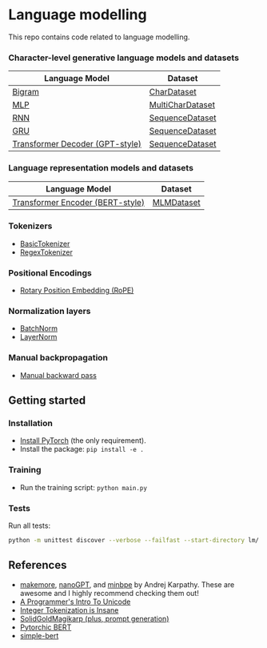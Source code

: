 # Language modelling

This repo contains code related to language modelling.

### Character-level generative language models and datasets

| **Language Model**                                          | **Dataset**                                           |
| ----------------------------------------------------------- | ----------------------------------------------------- |
| [Bigram](lm/models/bigram.py)                               | [CharDataset](lm/datasets/char_dataset.py)            |
| [MLP](lm/models/mlp.py)                                     | [MultiCharDataset](lm/datasets/multi_char_dataset.py) |
| [RNN](lm/models/rnn.py)                                     | [SequenceDataset](lm/datasets/sequence_dataset.py)    |
| [GRU](lm/models/rnn.py)                                     | [SequenceDataset](lm/datasets/sequence_dataset.py)    |
| [Transformer Decoder (GPT-style)](lm/models/transformer.py) | [SequenceDataset](lm/datasets/sequence_dataset.py)    |

### Language representation models and datasets

| **Language Model**                                         | **Dataset**                          |
| ---------------------------------------------------------- | ------------------------------------ |
| [Transformer Encoder (BERT-style)](lm/bert/transformer.py) | [MLMDataset](lm/bert/mlm_dataset.py) |

### Tokenizers

- [BasicTokenizer](lm/tokenization/basic_tokenizer.py)
- [RegexTokenizer](lm/tokenization/regex_tokenizer.py)

### Positional Encodings

- [Rotary Position Embedding (RoPE)](lm/pos_embd/rope.py)

### Normalization layers

- [BatchNorm](lm/normalization/batch_norm.py)
- [LayerNorm](lm/normalization/layer_norm.py)

### Manual backpropagation

- [Manual backward pass](lm/backprop/backward_test.py)

## Getting started

### Installation

- [Install PyTorch](https://pytorch.org/get-started/locally/) (the only requirement).
- Install the package: `pip install -e .`

### Training

- Run the training script: `python main.py`

### Tests

Run all tests:

```bash
python -m unittest discover --verbose --failfast --start-directory lm/ --pattern '*_test.py'
```

## References

- [makemore](https://github.com/karpathy/makemore),
  [nanoGPT](https://github.com/karpathy/nanoGPT), and
  [minbpe](https://github.com/karpathy/minbpe) by Andrej Karpathy. These are awesome and
  I highly recommend checking them out!
- [A Programmer's Intro To Unicode](https://www.reedbeta.com/blog/programmers-intro-to-unicode/)
- [Integer Tokenization is Insane](https://www.beren.io/2023-02-04-Integer-tokenization-is-insane/)
- [SolidGoldMagikarp (plus, prompt generation)](https://www.lesswrong.com/posts/aPeJE8bSo6rAFoLqg/solidgoldmagikarp-plus-prompt-generation)
- [Pytorchic BERT](https://github.com/dhlee347/pytorchic-bert)
- [simple-bert](https://github.com/lukemelas/simple-bert)
